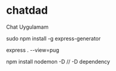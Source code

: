 # chatdad
Chat Uygulamam

sudo npm install -g express-generator

express . --view=pug

npm install nodemon -D // -D dependency 
